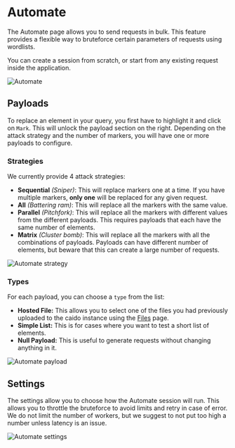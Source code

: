 # Automate

The Automate page allows you to send requests in bulk. This feature provides a flexible way to bruteforce certain parameters of requests using wordlists.

You can create a session from scratch, or start from any existing request inside the application.

<img alt="Automate" src="/_images/automate.png" no-shadow/>

## Payloads

To replace an element in your query, you first have to highlight it and click on `Mark`. This will unlock the payload section on the right. Depending on the attack strategy and the number of markers, you will have one or more payloads to configure.

### Strategies

We currently provide 4 attack strategies:

- **Sequential** _(Sniper)_: This will replace markers one at a time. If you have multiple markers, **only one** will be replaced for any given request.
- **All** _(Battering ram)_: This will replace all the markers with the same value.
- **Parallel** _(Pitchfork)_: This will replace all the markers with different values from the different payloads. This requires payloads that each have the same number of elements.
- **Matrix** _(Cluster bomb)_: This will replace all the markers with all the combinations of payloads. Payloads can have different number of elements, but beware that this can create a large number of requests.

<img alt="Automate strategy" src="/_images/automate_strategy.png" no-shadow/>

### Types

For each payload, you can choose a `type` from the list:

- **Hosted File:** This allows you to select one of the files you had previously uploaded to the caido instance using the [Files](/features/misc/files.md) page.
- **Simple List:** This is for cases where you want to test a short list of elements.
- **Null Payload:** This is useful to generate requests without changing anything in it.

<img alt="Automate payload" src="/_images/automate_payload.png" no-shadow/>

## Settings

The settings allow you to choose how the Automate session will run. This allows you to throttle the bruteforce to avoid limits and retry in case of error.
We do not limit the number of workers, but we suggest to not put too high a number unless latency is an issue.

<img alt="Automate settings" src="/_images/automate_settings.png" no-shadow/>
